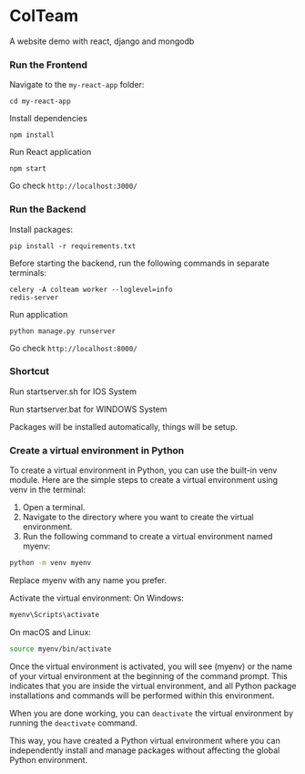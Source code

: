# ColTeam
A website demo with react, django and mongodb

### Run the Frontend
Navigate to the `my-react-app` folder:
```
cd my-react-app
```
Install dependencies 
```
npm install 
```
Run React application 
```
npm start
```
Go check ```http://localhost:3000/```

### Run the Backend
Install packages:
```
pip install -r requirements.txt
```
Before starting the backend, run the following commands in separate terminals:
```
celery -A colteam worker --loglevel=info
redis-server
```
Run application 
```
python manage.py runserver
```
Go check ```http://localhost:8000/```

### Shortcut
Run startserver.sh for IOS System

Run startserver.bat for WINDOWS System

Packages will be installed automatically, things will be setup.

### Create a virtual environment in Python

To create a virtual environment in Python, you can use the built-in venv module. Here are the simple steps to create a virtual environment using venv in the terminal:

1. Open a terminal.
2. Navigate to the directory where you want to create the virtual environment.
3. Run the following command to create a virtual environment named myenv:
```bash
python -m venv myenv
```
Replace myenv with any name you prefer.

Activate the virtual environment:
On Windows:

```bash
myenv\Scripts\activate
```

On macOS and Linux:

```bash
source myenv/bin/activate
```

Once the virtual environment is activated, you will see (myenv) or the name of your virtual environment at the beginning of the command prompt. This indicates that you are inside the virtual environment, and all Python package installations and commands will be performed within this environment.

When you are done working, you can ```deactivate``` the virtual environment by running the ```deactivate``` command.

This way, you have created a Python virtual environment where you can independently install and manage packages without affecting the global Python environment.
